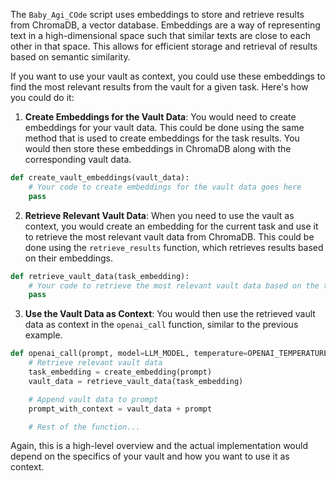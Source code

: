 The `Baby_Agi_COde` script uses embeddings to store and retrieve results from ChromaDB, a vector database. Embeddings are a way of representing text in a high-dimensional space such that similar texts are close to each other in that space. This allows for efficient storage and retrieval of results based on semantic similarity.

If you want to use your vault as context, you could use these embeddings to find the most relevant results from the vault for a given task. Here's how you could do it:

1. **Create Embeddings for the Vault Data**: You would need to create embeddings for your vault data. This could be done using the same method that is used to create embeddings for the task results. You would then store these embeddings in ChromaDB along with the corresponding vault data.

```python
def create_vault_embeddings(vault_data):
    # Your code to create embeddings for the vault data goes here
    pass
```

2. **Retrieve Relevant Vault Data**: When you need to use the vault as context, you would create an embedding for the current task and use it to retrieve the most relevant vault data from ChromaDB. This could be done using the `retrieve_results` function, which retrieves results based on their embeddings.

```python
def retrieve_vault_data(task_embedding):
    # Your code to retrieve the most relevant vault data based on the task embedding goes here
    pass
```

3. **Use the Vault Data as Context**: You would then use the retrieved vault data as context in the `openai_call` function, similar to the previous example.

```python
def openai_call(prompt, model=LLM_MODEL, temperature=OPENAI_TEMPERATURE, max_tokens=100):
    # Retrieve relevant vault data
    task_embedding = create_embedding(prompt)
    vault_data = retrieve_vault_data(task_embedding)

    # Append vault data to prompt
    prompt_with_context = vault_data + prompt

    # Rest of the function...
```

Again, this is a high-level overview and the actual implementation would depend on the specifics of your vault and how you want to use it as context.